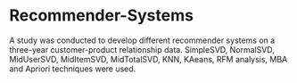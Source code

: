 # Recommender-Systems
A study was conducted to develop different recommender systems on a three-year customer-product relationship data. SimpleSVD, NormalSVD, MidUserSVD, MidItemSVD, MidTotalSVD, KNN, KAeans, RFM analysis, MBA and Apriori techniques were used.
